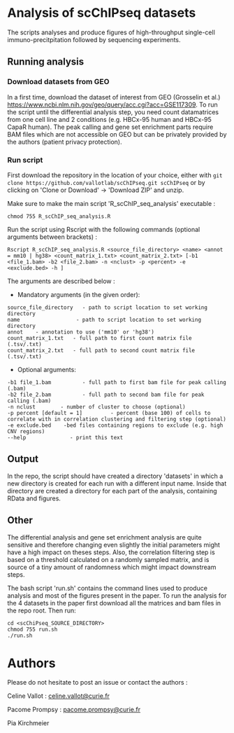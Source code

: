 # Analysis of scChIPseq datasets

The scripts analyses and produce figures of high-throughput single-cell immuno-precitpitation followed by sequencing experiments.

## Running analysis 

### Download datasets from GEO

In a first time, download the dataset of interest from GEO (Grosselin et al.) https://www.ncbi.nlm.nih.gov/geo/query/acc.cgi?acc=GSE117309. To run the script until the differential analysis step, you need count datamatrices from one cell line and 2 conditions (e.g. HBCx-95 human and HBCx-95 CapaR human). The peak calling and gene set enrichment parts require BAM files which are not accessible on GEO but can be privately provided by the authors (patient privacy protection). 

### Run script

First download the repository in the location of your choice, either with `git clone https://github.com/vallotlab/scChIPseq.git scChIPseq` or by clicking on 'Clone or Download' -> 'Download ZIP' and unzip.

Make sure to make the main script 'R_scChIP_seq_analysis' executable :

```
chmod 755 R_scChIP_seq_analysis.R
```

Run the script using Rscript with the following commands (optional arguments between brackets) :

```Rscript R_scChIP_seq_analysis.R <source_file_directory> <name> <annot = mm10 | hg38> <count_matrix_1.txt> <count_matrix_2.txt> [-b1 <file_1.bam> -b2 <file_2.bam> -n <nclust> -p <percent> -e <exclude.bed> -h ]```

The arguments are described below : 

* Mandatory arguments (in the given order):


```
source_file_directory   - path to script location to set working directory
name                  - path to script location to set working directory
annot    - annotation to use ('mm10' or 'hg38')
count_matrix_1.txt   - full path to first count matrix file (.tsv/.txt)
count_matrix_2.txt   - full path to second count matrix file (.tsv/.txt)
```

* Optional arguments: 

```
-b1 file_1.bam          - full path to first bam file for peak calling (.bam)
-b2 file_2.bam          - full path to second bam file for peak calling (.bam)
-n nclust        - number of cluster to choose (optional)
-p percent [default = 1]         - percent (base 100) of cells to correlate with in correlation clustering and filtering step (optional) 
-e exclude.bed    -bed files containing regions to exclude (e.g. high CNV regions)
--help              - print this text
```
        
## Output

In the repo, the script should have created a directory 'datasets' in which a new directory is created for each run with a different input name. Inside that directory are created a directory for each part of the analysis, containing RData and figures.
  
## Other

The differential analysis and gene set enrichment analysis are quite sensitive and therefore changing even slightly the initial parameters might have a high impact on theses steps. Also, the correlation filtering step is based on a threshold calculated on a randomly sampled matrix, and is source of a tiny amount of randomness which might impact downstream steps. 

The bash script 'run.sh' contains the command lines used to produce analysis and most of the figures present in the paper. To run the analysis for the 4 datasets in the paper first download all the matrices and bam files in the repo root. Then run: 

```
cd <scChiPseq_SOURCE_DIRECTORY>
chmod 755 run.sh
./run.sh
```

# Authors
Please do not hesitate to post an issue or contact the authors :

Celine Vallot : celine.vallot@curie.fr

Pacome Prompsy : pacome.prompsy@curie.fr

Pia Kirchmeier

